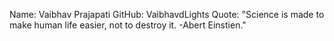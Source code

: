 Name: Vaibhav Prajapati
GitHub: VaibhavdLights
Quote: "Science is made to make human life easier, not to destroy it. -Abert Einstien."